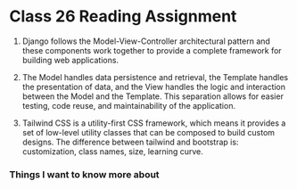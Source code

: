 # Class 26 Reading Assignment

1. Django follows the Model-View-Controller architectural pattern and these components work together to provide a complete framework for building web applications. 

2. The Model handles data persistence and retrieval, the Template handles the presentation of data, and the View handles the logic and interaction between the Model and the Template. This separation allows for easier testing, code reuse, and maintainability of the application.


3. Tailwind CSS is a utility-first CSS framework, which means it provides a set of low-level utility classes that can be composed to build custom designs. The difference between tailwind and bootstrap is:
customization, class names, size, learning curve.


### Things I want to know more about